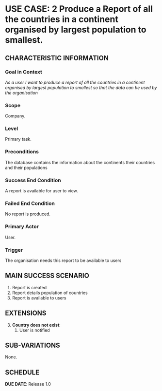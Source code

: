# USE CASE: 2 Produce a Report of all the countries in a continent organised by largest population to smallest.


## CHARACTERISTIC INFORMATION

### Goal in Context

*As a user I want to produce a report of all the countries in a continent organised by largest population to smallest so that the data can be used by the organisation*

### Scope

Company.

### Level

Primary task.

### Preconditions

The database contains the information about the continents their countries and their populations

### Success End Condition

A report is available for user to view.

### Failed End Condition

No report is produced.

### Primary Actor

User.

### Trigger

The organisation needs this report to be available to users

## MAIN SUCCESS SCENARIO

1. Report is created
2. Report details population of countries
3. Report is available to users

## EXTENSIONS

3. **Country does not exist**:
    1. User is notified

## SUB-VARIATIONS

None.

## SCHEDULE

**DUE DATE**: Release 1.0